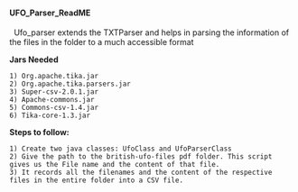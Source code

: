 <b><h4>UFO_Parser_ReadME</h4></b> 
&nbsp; Ufo_parser extends the TXTParser and helps in parsing the information of the files in the folder to a much accessible format 

<b>Jars Needed </b></br>
	
	1) Org.apache.tika.jar
	2) Org.apache.tika.parsers.jar
	3) Super-csv-2.0.1.jar  
	4) Apache-commons.jar
	5) Commons-csv-1.4.jar
	6) Tika-core-1.3.jar


<b>Steps to follow:</b> </br> 

	1) Create two java classes: UfoClass and UfoParserClass
	2) Give the path to the british-ufo-files pdf folder. This script gives us the File name and the content of that file.   
	3) It records all the filenames and the content of the respective files in the entire folder into a CSV file. 




